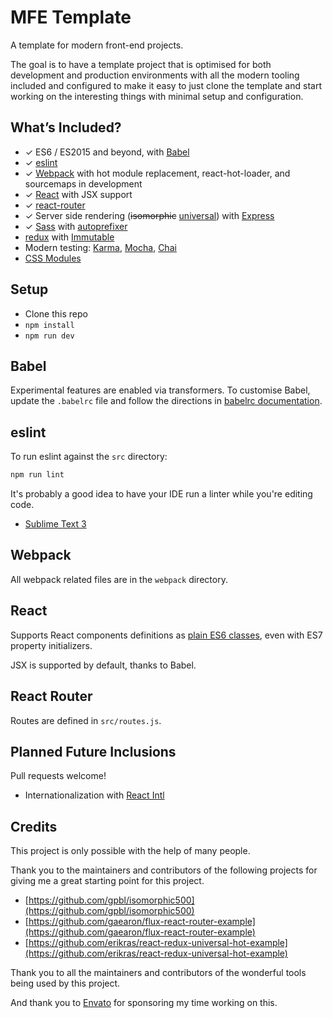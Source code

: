 # MFE Template

A template for modern front-end projects.

The goal is to have a template project that is optimised for both development
and production environments with all the modern tooling included and
configured to make it easy to just clone the template and start working on the
interesting things with minimal setup and configuration.

## What’s Included?

- ✓ ES6 / ES2015 and beyond, with [Babel]
- ✓ [eslint]
- ✓ [Webpack] with hot module replacement, react-hot-loader, and
  sourcemaps in development
- ✓ [React] with JSX support
- ✓ [react-router]
- ✓ Server side rendering (~~isomorphic~~ [universal]) with [Express]
- ✓ [Sass] with [autoprefixer]
- [redux] with [Immutable]
- Modern testing: [Karma], [Mocha], [Chai]
- [CSS Modules]

[Babel]: https://babeljs.io
[eslint]: http://eslint.org
[Webpack]: http://webpack.github.io
[React]: http://facebook.github.io/react/
[react-router]: https://github.com/rackt/react-router
[Express]: http://expressjs.com
[Sass]: http://sass-lang.com
[autoprefixer]: https://github.com/postcss/autoprefixer
[redux]: https://github.com/gaearon/redux
[Immutable]: https://facebook.github.io/immutable-js/
[Karma]: http://karma-runner.github.io/
[Mocha]: http://mochajs.org
[Chai]: http://chaijs.com
[CSS Modules]: https://github.com/css-modules/css-modules
[universal]: https://medium.com/@mjackson/universal-javascript-4761051b7ae9

## Setup

- Clone this repo
- `npm install`
- `npm run dev`


## Babel

Experimental features are enabled via transformers. To customise Babel, update
the `.babelrc` file and follow the directions in [babelrc documentation].

[babelrc documentation]: https://babeljs.io/docs/usage/babelrc/

## eslint

To run eslint against the `src` directory:

```sh
npm run lint
```

It's probably a good idea to have your IDE run a linter while you're editing code.

- [Sublime Text 3]

[Sublime Text 3]: https://github.com/este/este/wiki/Recommended-Sublime-Text-3-settings#how-to-setup-the-eslint-for-st3

## Webpack

All webpack related files are in the `webpack` directory.

## React

Supports React components definitions as [plain ES6 classes], even with ES7
property initializers.

JSX is supported by default, thanks to Babel.

[plain ES6 classes]: https://facebook.github.io/react/blog/2015/01/27/react-v0.13.0-beta-1.html#plain-javascript-classes

## React Router

Routes are defined in `src/routes.js`.


## Planned Future Inclusions

Pull requests welcome!

- Internationalization with [React Intl]

[React Intl]: http://formatjs.io/react/

## Credits

This project is only possible with the help of many people.

Thank you to the maintainers and contributors of the following projects for
giving me a great starting point for this project.

- [https://github.com/gpbl/isomorphic500](https://github.com/gpbl/isomorphic500)
- [https://github.com/gaearon/flux-react-router-example](https://github.com/gaearon/flux-react-router-example)
- [https://github.com/erikras/react-redux-universal-hot-example](https://github.com/erikras/react-redux-universal-hot-example)

Thank you to all the maintainers and contributors of the wonderful tools being
used by this project.

And thank you to [Envato] for sponsoring my time working on this.

[Envato]: http://www.envato.com

